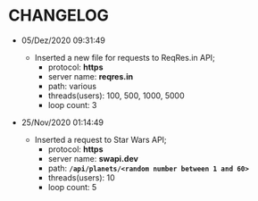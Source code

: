 # CHANGELOG

- 05/Dez/2020 09:31:49
  - Inserted a new file for requests to ReqRes.in API;
    - protocol: **https**
    - server name: **reqres.in**
    - path: various
    - threads(users): 100, 500, 1000, 5000
    - loop count: 3

- 25/Nov/2020 01:14:49
  - Inserted a request to Star Wars API;
    - protocol: **https**
    - server name: **swapi.dev**
    - path: **`/api/planets/<random number between 1 and 60>`**
    - threads(users): 10
    - loop count: 5
